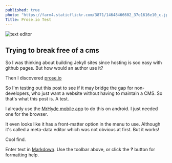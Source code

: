 ```yaml
---
published: true
photo: "https://farm4.staticflickr.com/3871/14648466602_37e1616e10_c.jpg"
Title: Prose.io Test
---
```


![text editor](https://farm4.staticflickr.com/3871/14648466602_37e1616e10_c.jpg)
## Trying to break free of a cms

So I was thinking about building Jekyll sites since hosting is soo easy with github pages. But how would an author use it?

Then I discovered [prose.io](http://prose.io "link")

So I'm testing out this post to see if it may bridge the gap for non-developers, who just want a website without having to maintain a CMS. So that's what this post is. A test.

I already use the [MrHyde mobile app](http://faudroids.org/MrHyde/ "link") to do this on android. I just needed one for the browser.

It even looks like it has a front-matter option in the menu to use. Although it's called a meta-data editor which was not obvious at first. But it works!

Cool find.

Enter text in [Markdown](http://daringfireball.net/projects/markdown/). Use the toolbar above, or click the **?** button for formatting help.
